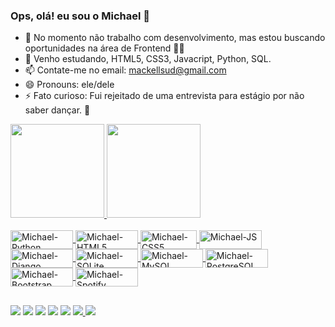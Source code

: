 ### Ops, olá! eu sou o Michael 👋

- 🔭 No momento não trabalho com desenvolvimento, mas estou buscando oportunidades na área de Frontend 👨‍💻
- 🌱 Venho estudando, HTML5, CSS3, Javacript, Python, SQL.
- 📫 Contate-me no email: mackellsud@gmail.com
- 😄 Pronouns: ele/dele
- ⚡ Fato curioso: Fui rejeitado de uma entrevista para estágio por não saber dançar. 🤔

<div>
  <a href="https://github.com/michaelmdrs">
  <img height="150em" src="https://github-readme-stats.vercel.app/api?username=michaelmdrs&show_icons=true&theme=dracula&include_all_commits=true&count_private=true"/>
  <img height="150em" src="https://github-readme-stats.vercel.app/api/top-langs/?username=michaelmdrs&layout=compact&langs_count=7&theme=dracula"/>
</div>
<div style="display: inline_block"><br>
  <img align="center" alt="Michael-Python" height="30" width="100" src="https://img.shields.io/badge/Python-3776AB?style=for-the-badge&logo=python&logoColor=white">
  <img align="center" alt="Michael-HTML5" height="30" width="100" src="https://img.shields.io/badge/HTML5-E34F26?style=for-the-badge&logo=html5&logoColor=white">
  <img align="center" alt="Michael-CSS5" height="30" width="90" src="https://img.shields.io/badge/CSS3-1572B6?style=for-the-badge&logo=css3&logoColor=whitee">
  <img align="center" alt="Michael-JS" height="30" width="100" src="https://img.shields.io/badge/JavaScript-F7DF1E?style=for-the-badge&logo=javascript&logoColor=black">
  
  <img align="center" alt="Michael-Django" height="30" width="100" src="https://img.shields.io/badge/Django-092E20?style=for-the-badge&logo=django&logoColor=white">
  <img align="center" alt="Michael-SQLite" height="30" width="100" src="https://img.shields.io/badge/SQLite-07405E?style=for-the-badge&logo=sqlite&logoColor=white">
   <img align="center" alt="Michael-MySQL" height="30" width="100" src="https://img.shields.io/badge/MySQL-00000F?style=for-the-badge&logo=mysql&logoColor=white">
  <img align="center" alt="Michael-PostgreSQL" height="30" width="100" src="https://img.shields.io/badge/PostgreSQL-316192?style=for-the-badge&logo=postgresql&logoColor=white">
  <img align="center" alt="Michael-Bootstrap" height="30" width="100" src="https://img.shields.io/badge/Bootstrap-563D7C?style=for-the-badge&logo=bootstrap&logoColor=white">
  <img align="center" alt="Michael-Spotify" height="30" width="100" src="https://img.shields.io/badge/Spotify-1ED760?&style=for-the-badge&logo=spotify&logoColor=white">
</div>
  
##
<div>
 <a href="https://t.me/mackellroot" target="_blank"><img src="https://img.shields.io/badge/Telegram-2CA5E0?style=for-the-badge&logo=telegram&logoColor=white" target="_blank"></a>
 <a href="https://www.twitter.com/Mackellsud" target="_blank"><img src="https://img.shields.io/badge/Twitter-1DA1F2?style=for-the-badge&logo=twitter&logoColor=white" target="_blank"></a>
 <a href="https://www.instagram.com/mackellsud" target="_blank"><img src="https://img.shields.io/badge/-Instagram-%23E4405F?style=for-the-badge&logo=instagram&logoColor=white" target="_blank"></a>
 <a href="https://www.linkedin.com/in/michael-santos-d/" target="_blank"><img src="https://img.shields.io/badge/-LinkedIn-%230077B5?style=for-the-badge&logo=linkedin&logoColor=white" target="_blank"></a> 
 <a href = "mailto:mackellsud@gmail.com"><img src="https://img.shields.io/badge/Gmail-D14836?style=for-the-badge&logo=gmail&logoColor=white" target="_blank"></a>
 <a href="#" target="_blank"><img src="https://img.shields.io/badge/Discord-7289DA?style=for-the-badge&logo=discord&logoColor=white" target="_blank">     </a>
 <a href="https://linuxmint.com/download.php" target="_blank"><img src="https://img.shields.io/badge/Linux_Mint-87CF3E?style=for-the-badge&logo=linux-mint&logoColor=white"></a>
</div>


<!--
**Mackellsud/mackellsud** is a ✨ _special_ ✨ repository because its `README.md` (this file) appears on your GitHub profile.

Here are some ideas to get you started:

- 
- 
- 👯 I’m looking to collaborate on ...
- 🤔 I’m looking for help with ...
- 💬 Ask me about 🐱‍👤...
- 📫 Contate-me no email: mackellsud@gmail.com
- 😄 Pronouns: ele/dele
- ⚡ Fun fact: Fui rejeitado de uma entrevista para estágio por não saber Assembly. 🤔
-->


